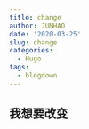 ```yaml
---
title: change
author: JUNHAO
date: '2020-03-25'
slug: change
categories:
  - Hugo
tags:
  - blogdown
---
```

## 我想要改变